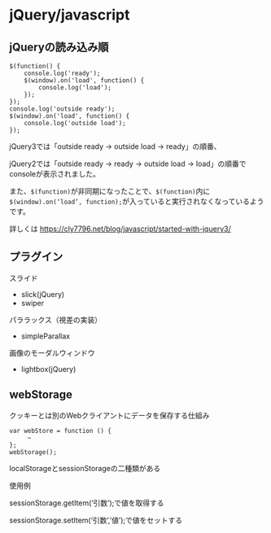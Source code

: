 # jQuery/javascript
## jQueryの読み込み順
```
$(function() {
    console.log('ready');
    $(window).on('load', function() {
        console.log('load');
    });
});
console.log('outside ready');
$(window).on('load', function() {
    console.log('outside load');
});
```
jQuery3では「outside ready → outside load → ready」の順番、

jQuery2では「outside ready → ready → outside load → load」の順番でconsoleが表示されました。

また、```$(function)```が非同期になったことで、```$(function)```内に```$(window).on(‘load’, function);```が入っていると実行されなくなっているようです。

詳しくは
https://cly7796.net/blog/javascript/started-with-jquery3/

## プラグイン 
スライド
* slick(jQuery)
* swiper

パララックス（視差の実装）
* simpleParallax

画像のモーダルウィンドウ
* lightbox(jQuery)

## webStorage
クッキーとは別のWebクライアントにデータを保存する仕組み
```
var webStore = function () {
     ~ 
};
webStorage();
```
localStorageとsessionStorageの二種類がある

使用例

sessionStorage.getItem(‘引数’);で値を取得する

sessionStorage.setItem(‘引数’,’値’);で値をセットする
